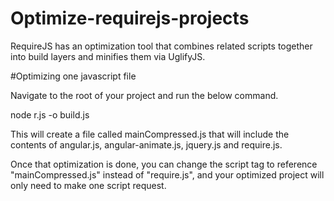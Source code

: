# Optimize-requirejs-projects
RequireJS has an optimization tool that combines related scripts together into build layers and minifies them via UglifyJS.

#Optimizing one javascript file

Navigate to the root of your project and run the below command.

node r.js -o build.js

This will create a file called mainCompressed.js that will include the contents of angular.js, angular-animate.js, jquery.js and require.js.

Once that optimization is done, you can change the script tag to reference "mainCompressed.js" instead of "require.js", and your optimized project will only need to make one script request.